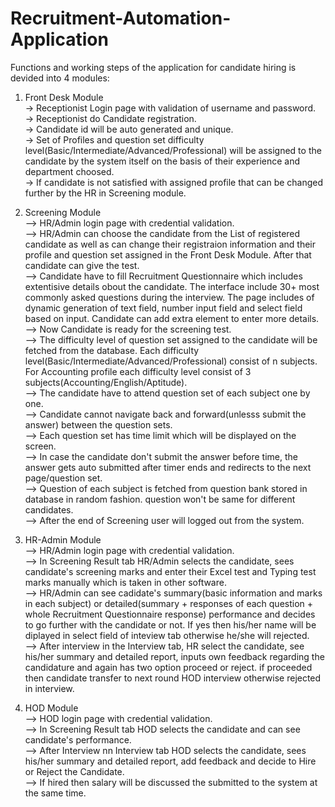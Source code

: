 # Recruitment-Automation-Application

Functions and working steps of the application for candidate hiring is devided into 4 modules:
1. Front Desk Module  
-> Receptionist Login page with validation of username and password.  
-> Receptionist do Candidate registration.  
-> Candidate id will be auto generated and unique.  
-> Set of Profiles and question set difficulty level(Basic/Intermediate/Advanced/Professional) will be assigned to the candidate by the system itself on the basis of their experience and department choosed.  
-> If candidate is not satisfied with assigned profile that can be changed further by the HR in Screening module.  
  
2. Screening Module  
--> HR/Admin login page with credential validation.   
--> HR/Admin can choose the candidate from the List of registered candidate as well as can change their registraion information and their profile and question set assigned in the Front Desk Module. After that candidate can give the test.  
--> Candidate have to fill Recruitment Questionnaire which includes extentisive details obout the candidate. The interface include 30+ most commonly asked questions during the interview. The page includes of dynamic generation of text field, number input field and select field based on input. Candidate can add extra element to enter more details.  
--> Now Candidate is ready for the screening test.  
--> The difficulty level of question set assigned to the candidate will be fetched from the database. Each difficulty level(Basic/Intermediate/Advanced/Professional) consist of n subjects. For Accounting profile each difficulty level consist of 3 subjects(Accounting/English/Aptitude).  
--> The candidate have to attend question set of each subject one by one.   
--> Candidate cannot navigate back and forward(unlesss submit the answer) between the question sets.  
--> Each question set has time limit which will be displayed on the screen.  
--> In case the candidate don't submit the answer before time, the answer gets auto submitted after timer ends and redirects to the next page/question set.  
--> Question of each subject is fetched from question bank stored in database in random fashion. question won't be same for different candidates.  
--> After the end of Screening user will logged out from the system.  
  
3. HR-Admin Module  
--> HR/Admin login page with credential validation.  
--> In Screening Result tab HR/Admin selects the candidate, sees candidate's screening marks and enter their Excel test and Typing test marks manually which is taken in other software.  
--> HR/Admin can see cadidate's summary(basic information and marks in each subject) or detailed(summary + responses of each question + whole Recruitment Questionnaire response)  performance and decides to go further with the candidate or not. If yes then his/her name will be diplayed in select field of inteview tab otherwise he/she will rejected.  
--> After interview in the Interview tab, HR select the candidate, see his/her summary and detailed report, inputs own feedback regarding the candidature and again has two option proceed or reject. if proceeded then candidate transfer to next round HOD interview otherwise rejected in interview.  
  
4. HOD Module  
--> HOD login page with credential validation.  
--> In Screening Result tab HOD selects the candidate and can see candidate's performance.  
--> After Interview nn Interview tab HOD selects the candidate, sees his/her summary and detailed report, add feedback and decide to Hire or Reject the Candidate.  
--> If hired then salary will be discussed the submitted to the system at the same time.
    

